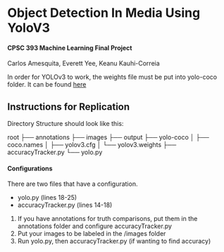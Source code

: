 # Object Detection In Media Using YoloV3

#### CPSC 393 Machine Learning Final Project

Carlos Amesquita, Everett Yee, Keanu Kauhi-Correia

In order for YOLOv3 to work, the weights file must be put into yolo-coco folder. It can be found [here](https://pjreddie.com/media/files/yolov3.weights)

## Instructions for Replication
Directory Structure should look like this:

root
├── annotations
├── images
├── output
├── yolo-coco
│   ├── coco.names
│   ├── yolov3.cfg
│   └── yolov3.weights
├── accuracyTracker.py
└── yolo.py

#### Configurations
There are two files that have a configuration.
- yolo.py (lines 18-25)
- accuracyTracker.py (lines 14-18)

1. If you have annotations for truth comparisons, put them in the annotations folder and configure accuracyTracker.py
2. Put your images to be labeled in the /images folder
3. Run yolo.py, then accuracyTracker.py (if wanting to find accuracy)

